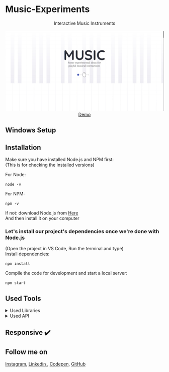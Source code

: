# Music-Experiments
<p align="center">
Interactive Music Instruments
<br>
<br>        
<a href="https://houssemlachtar.github.io/Music-Experiments/">
        <img alt="Music-Experiments.com" src="./img/Music-Experiments.com.jpg" />
    </a>
<br>
<a href="https://houssemlachtar.github.io/Music-Experiments/">
        Demo
    </a>
</p>


## Windows Setup

## Installation
Make sure you have installed Node.js and NPM first:<br>
(This is for checking the installed versions)

For Node:
```
node -v
```
For NPM:
```
npm -v
```

If not: download Node.js from [Here](https://nodejs.org/en/)<br>
And then install it on your computer 

### Let's install our project's dependencies once we're done with Node.js
(Open the project in VS Code, Run the terminal and type)<br>
Install dependencies:

```
npm install
```

Compile the code for development and start a local server:

```
npm start
```

## Used Tools

<details>
  <summary>Used Libraries</summary>
  

1. [enquire.js](https://wicky.nillia.ms/enquire.js/).
2. [anime.js](https://animejs.com).
3. [mousetrap.js](https://craig.is/killing/mice).  
        
</details>

<details>
  <summary>Used API</summary>
  

1. Web MIDI
2 .Web AUDIO
        
</details>


## Responsive ✔️


## Follow me on

[Instagram](https://www.instagram.com/houssem_lachtar/), [Linkedin ](https://www.linkedin.com/in/houssem-lachtar/), [Codepen](https://codepen.io/houssem-lachtar), [GitHub](https://github.com/houssemlachtar)
